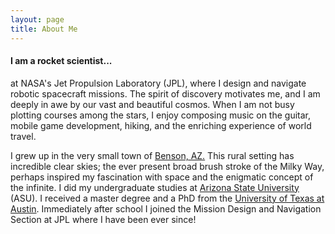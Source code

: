 ```yaml
---
layout: page
title: About Me
---
```

<div>
<h4>I am a rocket scientist...</h4><p>
at NASA's Jet Propulsion Laboratory (JPL), where I design and navigate robotic 
spacecraft missions. The spirit of discovery motivates me, and I am 
deeply in awe by our vast and beautiful cosmos. 
When I am not busy plotting courses among the stars, I enjoy composing 
music on the guitar, mobile game development, hiking, and the enriching 
experience of world travel.</p>
</div>

<div>
<p>
I grew up in the very small town of 
<a href="https://en.wikipedia.org/wiki/Benson,_Arizona">Benson, AZ.</a> 
This rural setting has incredible clear skies; the 
ever present broad brush stroke of the Milky Way, perhaps 
inspired my fascination with space and the enigmatic concept of
the infinite. I did my undergraduate studies at 
<a href="http://www.asu.edu">Arizona State University</a> (ASU).
I received a master degree and a PhD from the  
<a href="http://www.utexas.edu">University of Texas at Austin</a>. 
Immediately after school I joined the Mission Design and Navigation Section 
at JPL where I have been ever since!
</p>
</div>
